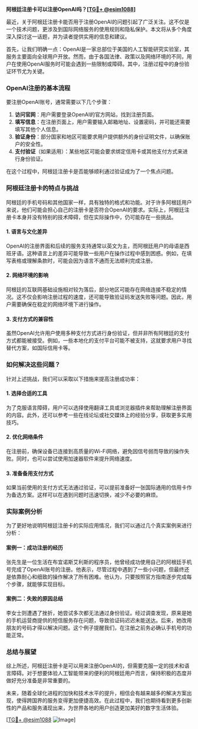**阿根廷注册卡可以注册OpenAI吗？[[TG💪+ @esim1088](https://t.me/s/esim1088)]**

最近，关于阿根廷注册卡能否用于注册OpenAI的问题引起了广泛关注。这不仅是一个技术问题，更涉及到国际网络服务的使用规则和隐私保护。本文将从多个角度深入探讨这一话题，并为读者提供实用的信息和建议。

首先，让我们明确一点：OpenAI是一家总部位于美国的人工智能研究实验室，其服务主要面向全球用户开放。然而，由于各国法律、政策以及网络环境的不同，用户在使用OpenAI服务时可能会遇到一些限制或障碍。其中，注册过程中的身份验证环节尤为关键。

### OpenAI注册的基本流程

要注册OpenAI账号，通常需要以下几个步骤：

1. **访问官网**：用户需要登录OpenAI的官方网站，找到注册页面。
2. **填写信息**：在注册页面上，用户需要输入邮箱地址、设置密码，并可能还需要填写其他个人信息。
3. **验证身份**：部分国家和地区可能要求用户提供额外的身份证明文件，以确保账户的安全性。
4. **支付验证**（如果适用）：某些地区可能会要求绑定信用卡或其他支付方式来进行身份验证。

在这个过程中，阿根廷注册卡是否能够顺利通过验证成为了一个焦点问题。

### 阿根廷注册卡的特点与挑战

阿根廷的手机号码和其他国家一样，具有独特的格式和功能。对于许多阿根廷用户来说，他们可能会担心自己的注册卡是否符合OpenAI的要求。实际上，阿根廷注册卡本身并没有特别的技术障碍，但在实际操作中，仍可能存在一些挑战。

#### 1. **语言与文化差异**
OpenAI的注册界面和后续的服务支持通常以英文为主，而阿根廷用户的母语是西班牙语。这种语言上的差异可能导致一些用户在操作过程中感到困惑。例如，在填写表格或理解条款时，可能会因为语言不通而无法顺利完成注册。

#### 2. **网络环境的影响**
阿根廷的互联网基础设施相对较为落后，部分地区可能存在网络连接不稳定的情况。这不仅会影响注册过程的速度，还可能导致验证码发送失败等问题。因此，用户需要确保在稳定的网络环境下进行操作。

#### 3. **支付方式的兼容性**
虽然OpenAI允许用户使用多种支付方式进行身份验证，但并非所有阿根廷的支付方式都能被接受。例如，一些本地化的支付平台可能不被支持，这就要求用户寻找替代方案，如国际信用卡等。

### 如何解决这些问题？

针对上述挑战，我们可以采取以下措施来提高注册成功率：

#### 1. **选择合适的工具**
为了克服语言障碍，用户可以选择使用翻译工具或浏览器插件来帮助理解注册界面的内容。此外，还可以参考一些在线论坛或社交媒体上的经验分享，获取更多实用技巧。

#### 2. **优化网络条件**
在注册前，确保设备已连接到高质量的Wi-Fi网络，避免因信号弱而导致的操作失败。同时，也可以尝试使用加速器软件来提升网络速度。

#### 3. **准备备用支付方式**
如果当前使用的支付方式无法通过验证，可以提前准备好一张国际通用的信用卡作为备选方案。这样可以在遇到问题时迅速切换，减少不必要的麻烦。

### 实际案例分析

为了更好地说明阿根廷注册卡的实际应用情况，我们可以通过几个真实案例来进行分析：

#### 案例一：成功注册的经历
张先生是一位生活在布宜诺斯艾利斯的程序员，他曾经成功使用自己的阿根廷手机号完成了OpenAI账号的注册。他表示，尽管过程中遇到了一些小问题，但最终还是依靠耐心和细致的操作解决了所有困难。他认为，只要按照官方指南逐步完成每个步骤，就能够实现目标。

#### 案例二：失败的原因总结
李女士则遭遇了挫折，她尝试多次都无法通过身份验证。经过调查发现，原来是她的手机运营商提供的短信服务存在问题，导致验证码迟迟未能送达。后来，她改用朋友的号码才得以解决问题。这个例子提醒我们，在注册之前务必确认手机号的功能正常。

### 总结与展望

综上所述，阿根廷注册卡是可以用来注册OpenAI的，但需要克服一定的技术和语言障碍。对于想要体验人工智能带来的便利的阿根廷用户而言，保持积极的态度并做好充分准备是非常重要的。

未来，随着全球化进程的加快和技术水平的提升，相信会有越来越多的解决方案出现，使得跨国界的服务变得更加便捷高效。在此过程中，我们也期待看到更多创新性的产品和服务涌现出来，为世界各地的用户创造更加美好的数字生活体验。

[[TG💪+ @esim1088](https://t.me/s/esim1088) ![Image](https://i.postimg.cc/4NQfJmqS/Snipaste-2025-05-13-00-14-12.png)]